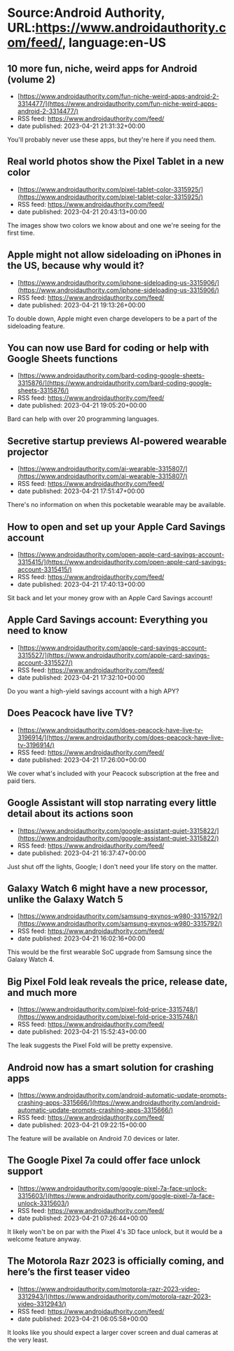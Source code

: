 # Source:Android Authority, URL:https://www.androidauthority.com/feed/, language:en-US

## 10 more fun, niche, weird apps for Android (volume 2)
 - [https://www.androidauthority.com/fun-niche-weird-apps-android-2-3314477/](https://www.androidauthority.com/fun-niche-weird-apps-android-2-3314477/)
 - RSS feed: https://www.androidauthority.com/feed/
 - date published: 2023-04-21 21:31:32+00:00

You'll probably never use these apps, but they're here if you need them.

## Real world photos show the Pixel Tablet in a new color
 - [https://www.androidauthority.com/pixel-tablet-color-3315925/](https://www.androidauthority.com/pixel-tablet-color-3315925/)
 - RSS feed: https://www.androidauthority.com/feed/
 - date published: 2023-04-21 20:43:13+00:00

The images show two colors we know about and one we're seeing for the first time.

## Apple might not allow sideloading on iPhones in the US, because why would it?
 - [https://www.androidauthority.com/iphone-sideloading-us-3315906/](https://www.androidauthority.com/iphone-sideloading-us-3315906/)
 - RSS feed: https://www.androidauthority.com/feed/
 - date published: 2023-04-21 19:13:26+00:00

To double down, Apple might even charge developers to be a part of the sideloading feature.

## You can now use Bard for coding or help with Google Sheets functions
 - [https://www.androidauthority.com/bard-coding-google-sheets-3315876/](https://www.androidauthority.com/bard-coding-google-sheets-3315876/)
 - RSS feed: https://www.androidauthority.com/feed/
 - date published: 2023-04-21 19:05:20+00:00

Bard can help with over 20 programming languages.

## Secretive startup previews AI-powered wearable projector
 - [https://www.androidauthority.com/ai-wearable-3315807/](https://www.androidauthority.com/ai-wearable-3315807/)
 - RSS feed: https://www.androidauthority.com/feed/
 - date published: 2023-04-21 17:51:47+00:00

There's no information on when this pocketable wearable may be available.

## How to open and set up your Apple Card Savings account
 - [https://www.androidauthority.com/open-apple-card-savings-account-3315415/](https://www.androidauthority.com/open-apple-card-savings-account-3315415/)
 - RSS feed: https://www.androidauthority.com/feed/
 - date published: 2023-04-21 17:40:13+00:00

Sit back and let your money grow with an Apple Card Savings account!

## Apple Card Savings account: Everything you need to know
 - [https://www.androidauthority.com/apple-card-savings-account-3315527/](https://www.androidauthority.com/apple-card-savings-account-3315527/)
 - RSS feed: https://www.androidauthority.com/feed/
 - date published: 2023-04-21 17:32:10+00:00

Do you want a high-yield savings account with a high APY?

## Does Peacock have live TV?
 - [https://www.androidauthority.com/does-peacock-have-live-tv-3196914/](https://www.androidauthority.com/does-peacock-have-live-tv-3196914/)
 - RSS feed: https://www.androidauthority.com/feed/
 - date published: 2023-04-21 17:26:00+00:00

We cover what's included with your Peacock subscription at the free and paid tiers.

## Google Assistant will stop narrating every little detail about its actions soon
 - [https://www.androidauthority.com/google-assistant-quiet-3315822/](https://www.androidauthority.com/google-assistant-quiet-3315822/)
 - RSS feed: https://www.androidauthority.com/feed/
 - date published: 2023-04-21 16:37:47+00:00

Just shut off the lights, Google; I don't need your life story on the matter.

## Galaxy Watch 6 might have a new processor, unlike the Galaxy Watch 5
 - [https://www.androidauthority.com/samsung-exynos-w980-3315792/](https://www.androidauthority.com/samsung-exynos-w980-3315792/)
 - RSS feed: https://www.androidauthority.com/feed/
 - date published: 2023-04-21 16:02:16+00:00

This would be the first wearable SoC upgrade from Samsung since the Galaxy Watch 4.

## Big Pixel Fold leak reveals the price, release date, and much more
 - [https://www.androidauthority.com/pixel-fold-price-3315748/](https://www.androidauthority.com/pixel-fold-price-3315748/)
 - RSS feed: https://www.androidauthority.com/feed/
 - date published: 2023-04-21 15:52:43+00:00

The leak suggests the Pixel Fold will be pretty expensive.

## Android now has a smart solution for crashing apps
 - [https://www.androidauthority.com/android-automatic-update-prompts-crashing-apps-3315666/](https://www.androidauthority.com/android-automatic-update-prompts-crashing-apps-3315666/)
 - RSS feed: https://www.androidauthority.com/feed/
 - date published: 2023-04-21 09:22:15+00:00

The feature will be available on Android 7.0 devices or later.

## The Google Pixel 7a could offer face unlock support
 - [https://www.androidauthority.com/google-pixel-7a-face-unlock-3315603/](https://www.androidauthority.com/google-pixel-7a-face-unlock-3315603/)
 - RSS feed: https://www.androidauthority.com/feed/
 - date published: 2023-04-21 07:26:44+00:00

It likely won't be on par with the Pixel 4's 3D face unlock, but it would be a welcome feature anyway.

## The Motorola Razr 2023 is officially coming, and here’s the first teaser video
 - [https://www.androidauthority.com/motorola-razr-2023-video-3312943/](https://www.androidauthority.com/motorola-razr-2023-video-3312943/)
 - RSS feed: https://www.androidauthority.com/feed/
 - date published: 2023-04-21 06:05:58+00:00

It looks like you should expect a larger cover screen and dual cameras at the very least.

